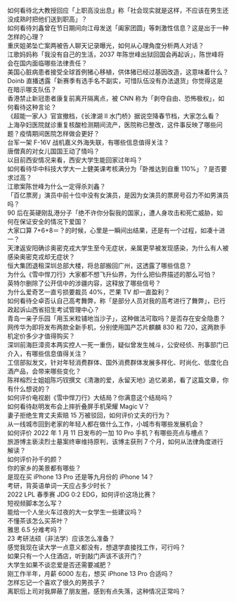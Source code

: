 如何看待北大教授回应「上职高没出息」称「社会现实就是这样，不应该在男生还没成熟时把他们送到职高」？  
如何看待刘鑫曾在节日期间向江母发送「阖家团圆」等刺激性信息？这是出于一种怎样的心理？  
重庆姐弟坠亡案两被告人聊天记录曝光，如何从心理角度分析两人对话？  
江歌妈妈称「我没有自己的生活，2037 年陈世峰出狱回国会再起诉」，陈世峰将会在国内面临哪些法律责任？  
美国心脏病患者接受全球首例猪心移植，供体猪已经过基因改造，这意味着什么？  
Doinb 直播透露「新赛季有选手名不副实，可惜队伍没有办法退货」你觉得这是在暗示哪支队伍？  
香港禁止新冠患者康复前离开隔离点，被 CNN 称为「剥夺自由、恐怖极权」，如何看待这种言论？  
《超能一家人》官宣撤档，《长津湖 II 水门桥》据说空降春节档，大家怎么看？  
上海孕妇医院就诊重复核酸检测期间流产，医院称已整改，这件事反映了哪些问题？疫情期间医院怎样做会更好？  
台军一架 F-16V 战机嘉义外海失联，有哪些信息值得关注？  
唐僧真的对女儿国国王动了情吗？  
以目前西安情况来看，西安大学生能回家过年吗？  
如何看待华中科技大学大一上健美课考核满分为「卧推达到自重 110%」？是否要求过高？  
江歌案陈世峰为什么一定得杀刘鑫？  
「百亿票房」演员中前十位中没有女演员，是因为女演员的票房号召力不如男演员吗？  
90 后在英硬刚乱港分子「绝不许你分裂我的国家」，遭人身攻击和死亡威胁，如何在保证安全的情况下爱国？  
大家口算 7+6+8＝？的时候，心里是一瞬间出结果，还是有一个过程，如凑十进一？  
天津返安阳确诊奥密克戎大学生至今无症状，亲属更早被发现感染，为什么有人被感染奥密克戎却无症状？  
恒大集团退租深圳总部大楼，将总部搬回广州，这透露了哪些信息？  
为什么《雪中悍刀行》大家都不想飞升仙界，为什么把仙界描述的那么可怕？  
英特尔删除了公开信中的涉疆内容，这释放了哪些信号？  
为什么爱奇艺一直亏损要裁员 40%，芒果 TV 却一直盈利？  
如何看待仝卓否认自己高考舞弊，称「是部分人员对我的高考进行了舞弊」，已行政起诉山西省招生考试管理中心？  
青岛一亲子乐园「用玉米粒铺地当沙子」，这种做法可取吗？是否存在安全隐患？  
网传华为即将发布两款全新手机，分别使用国产芯片麒麟 830 和 720，这两款手机定价多少才值得购买？  
深圳前海巨漳资本两实控人一死一重伤，疑似曾发生械斗，公安经侦、刑事部门已介入，有哪些信息值得关注？  
工信部拟发文，针对年轻消费群体、国外消费群体发展多样化、时尚化、低度化白酒产品，会带来哪些变化？  
陈祥榕烈士姐姐陈巧钗撰文《清澈的爱，永留天地》追忆弟弟，看了这篇文章，你有什么想说的？  
如何评价电视剧《雪中悍刀行》大结局？你满意这个结局吗？  
如何看待赵明发布会上摔折叠屏手机荣耀 Magic V？  
妻子拒绝生育丈夫索赔 15 万被驳回，如何评价丈夫的行为？  
从一线城市回到老家的年轻人都在做什么工作，小城市有哪些发展机会？  
如何评价 2022 年 1 月 11 日发布的一加 10 Pro 手机？有哪些亮点与槽点？  
旅游博主亵渎烈士墓案终审维持原判，该博主获刑 7 个月，如何从法律角度进行解读？  
如何评价孙千的颜？  
你的家乡的美景都有哪些？  
是现在买 iPhone 13 Pro 还是等九月份的 iPhone 14？  
考研，背英语单词一天应占多少时长？  
2022 LPL 春季赛 JDG 0:2 EDG，如何评价这场比赛？  
短视频脚本怎么写？  
能给一个人坐火车过夜的大一女学生一些建议吗？  
不懂茶该怎么买茶叶？  
雅思 6.5 分难考吗？  
23 考研法硕（非法学）应该怎么准备？  
感觉我现在读大学一点意义都没有，想退学直接找工作，可行吗？  
如果只有一个人住酒店，听到敲门声该不该开门？  
大学生如果不谈恋爱是否还需要减肥？  
刚工作半年，月薪 6000 左右，想买 iPhone 13 Pro 合适吗？  
怎样忘记一个喜欢了很久的男孩子？  
离职后上司对我屏蔽了朋友圈，感到有点失落，这种情况正常吗？  
